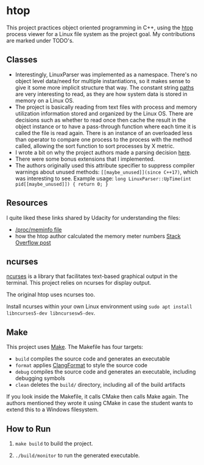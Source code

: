 # htop 

This project practices object oriented programming in C++, using the [htop](https://htop.dev/) process viewer for a Linux file system as the project goal.
My contributions are marked under TODO's.


## Classes

- Interestingly, LinuxParser was implemented as a namespace. There's no object level data/need for multiple instantiations, so it makes sense
to give it some more implicit structure that way. The constant string [paths](./include/linux_parser.h) are very interesting to read, as they are how system data is stored in memory on a Linux OS.
- The project is basically reading from text files with process and memory utilization information stored and organized by the Linux OS.
There are decisions such as whether to read once then cache the result in the object instance or to have a pass-through function
where each time it is called the file is read again. There is an instance of an overloaded less than operator to 
compare one process to the process with the method called, allowing the sort function to sort processes by X metric.
- I wrote a bit on why the project authors made a parsing decision [here](./src/linux_parser.cpp#L22).
- There were some bonus extensions that I implemented.
- The authors originally used this attribute specifier to suppress compiler warnings about unused methods: `[[maybe_unused]](since C++17)`,
which was interesting to see.
Example usage: `long LinuxParser::UpTime(int pid[[maybe_unused]]) { return 0; }`

## Resources

I quite liked these links shared by Udacity for understanding the files:
- [/proc/meminfo file](https://www.thegeekdiary.com/understanding-proc-meminfo-file-analyzing-memory-utilization-in-linux/)
- how the htop author calculated the memory meter numbers
[Stack Overflow post](https://stackoverflow.com/questions/41224738/how-to-calculate-system-memory-usage-from-proc-meminfo-like-htop/41251290#41251290)

## ncurses
[ncurses](https://www.gnu.org/software/ncurses/) is a library that facilitates text-based graphical output in the terminal. This project relies on ncurses for display output.

The original htop uses ncurses too.

Install ncurses within your own Linux environment using `sudo apt install libncurses5-dev libncursesw5-dev`.

## Make
This project uses [Make](https://www.gnu.org/software/make/). The Makefile has four targets:
* `build` compiles the source code and generates an executable
* `format` applies [ClangFormat](https://clang.llvm.org/docs/ClangFormat.html) to style the source code
* `debug` compiles the source code and generates an executable, including debugging symbols
* `clean` deletes the `build/` directory, including all of the build artifacts

If you look inside the Makefile, it calls CMake then calls Make again. The authors mentioned they
wrote it using CMake in case the student wants to extend this to a Windows filesystem.

## How to Run

1. `make build` to build the project.

3. `./build/monitor` to run the generated executable.

